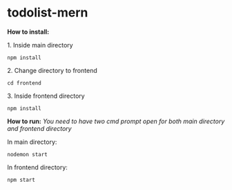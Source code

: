 # todolist-mern
<b>How to install:</b>
<p>1. Inside main directory</p> <pre><code>npm install</code></pre>
<p>2. Change directory to frontend </p><pre><code>cd frontend</code></pre>
<p>3. Inside frontend directory</p> <pre><code>npm install</code></pre>

<b>How to run:</b>
<i>You need to have two cmd prompt open for both main directory and frontend directory</i>
<p>In main directory: </p><pre><code>nodemon start</code></pre>
<p>In frontend directory: </p><pre><code>npm start</code></pre>
